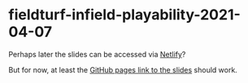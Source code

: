 # fieldturf-infield-playability-2021-04-07

Perhaps later the slides can be accessed via [Netlify](https://infield-playability-2021-04-07.netlify.app/)?


But for now, at least the [GitHub pages link to the slides](fieldturf-infield-playability-2021-04-07.html) should work.

